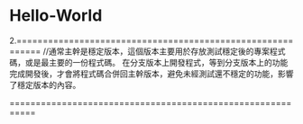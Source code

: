 # Hello-World
2.===========================================================
//通常主幹是穩定版本，這個版本主要用於存放測試穩定後的專案程式碼，或是最主要的一份程式碼。
在分支版本上開發程式，等到分支版本上的功能完成開發後，才會將程式碼合併回主幹版本，避免未經測試還不穩定的功能，影響了穩定版本的內容。

===========================================================

